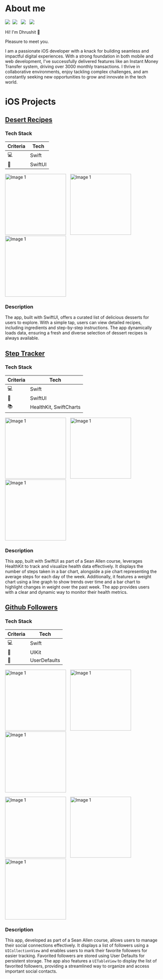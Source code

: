 # About me

<a href="Assets/remote/Resume_Dhrushit_Raval.pdf" download><img src="https://img.shields.io/badge/Download-Resume-ff69b4.svg?style=for-the-badge&logo=codeigniter&logoColor=white"></a>&nbsp;&nbsp;<a href="mailto:dhrushit.work@gmail.com"><img src="https://img.shields.io/badge/Email-dhrushit-8056d5.svg?style=for-the-badge&logo=minutemailer&logoColor=white"></a>&nbsp;&nbsp;&nbsp;<a href="https://www.linkedin.com/in/dhrushit-raval/" target="_blank"><img src="https://img.shields.io/badge/linkedin-dhrushit_raval-brightgreen.svg?style=for-the-badge&logo=linkedin&logoColor=white" ></a>&nbsp;&nbsp;&nbsp;<a href="https://x.com/r_dhrushit" target="_blank"><img src="https://img.shields.io/badge/twitter-r_dhrushit-blue.svg?style=for-the-badge&logo=twitter&logoColor=white"></a>


Hi! I'm Dhrushit 👋 

Pleasure to meet you.

I am a passionate iOS developer with a knack for building seamless and impactful digital experiences. With a strong foundation in both mobile and web development, I've successfully delivered features like an Instant Money Transfer system, driving over 3000 monthly transactions. I thrive in collaborative environments, enjoy tackling complex challenges, and am constantly seeking new opportunities to grow and innovate in the tech world.

# iOS Projects

## [Desert Recipes](https://github.com/dhrushit-RIT/Fetch-Screening-Project)

### Tech Stack

| Criteria | Tech |
| --- | --- |
| 💻 | Swift |
| 🎨 | SwiftUI |

<img src="Assets/remote/Meals_Dashboard.png" alt="Image 1" width="200" style="display: inline-block; margin-right: 10px;"> <img src="Assets/remote/Meal_Details.png" alt="Image 1" width="200" style="display: inline-block; margin-right: 10px;"> <img src="Assets/remote/Meals_Recording.gif" alt="Image 1" width="200" style="display: inline-block; margin-right: 10px;">

### Description

The app, built with SwiftUI, offers a curated list of delicious desserts for users to explore. With a simple tap, users can view detailed recipes, including ingredients and step-by-step instructions. The app dynamically loads data, ensuring a fresh and diverse selection of dessert recipes is always available.

## [Step Tracker](https://github.com/dhrushit-RIT/step-tracker)

### Tech Stack

| Criteria | Tech |
| --- | --- |
| 💻 | Swift |
| 🎨 | SwiftUI |
| 📚 | HealthKit, SwiftCharts |



<img src="Assets/remote/Steps_Dashboard.png" alt="Image 1" width="200" style="display: inline-block; margin-right: 10px;"> <img src="Assets/remote/Weight_Dashboard.png" alt="Image 1" width="200" style="display: inline-block; margin-right: 10px;"> <img src="Assets/remote/Recording.gif" alt="Image 1" width="200" style="display: inline-block; margin-right: 10px;">

### Description

This app, built with SwiftUI as part of a Sean Allen course, leverages HealthKit to track and visualize health data effectively. It displays the number of steps taken in a bar chart, alongside a pie chart representing the average steps for each day of the week. Additionally, it features a weight chart using a line graph to show trends over time and a bar chart to highlight changes in weight over the past week. The app provides users with a clear and dynamic way to monitor their health metrics.

## [Github Followers](https://github.com/dhrushit-RIT/GithubFollowersProject)

### Tech Stack

| Criteria | Tech |
| --- | --- |
| 💻 | Swift |
| 🎨 | UIKit |
| 📀 | UserDefaults |


<img src="Assets/remote/GitHub_Followers_Home.png" alt="Image 1" width="200" style="display: inline-block; margin-right: 10px;"> <img src="Assets/remote/GitHub_Followers_List.png" alt="Image 1" width="200" style="display: inline-block; margin-right: 10px;"> <img src="Assets/remote/GitHub_Followers_Recording.gif" alt="Image 1" width="200" style="display: inline-block; margin-right: 10px;">

<img src="Assets/remote/GitHub_Followers_No_Followers.png" alt="Image 1" width="200" style="display: inline-block; margin-right: 10px;"> <img src="Assets/remote/GitHub_Followers_Favorites.png" alt="Image 1" width="200" style="display: inline-block; margin-right: 10px;"> <img src="Assets/remote/GitHub_Followers_Error_State.png" alt="Image 1" width="200" style="display: inline-block; margin-right: 10px;">

### Description

This app, developed as part of a Sean Allen course, allows users to manage their social connections effectively. It displays a list of followers using a `UICollectionView` and enables users to mark their favorite followers for easier tracking. Favorited followers are stored using User Defaults for persistent storage. The app also features a `UITableView` to display the list of favorited followers, providing a streamlined way to organize and access important social contacts.